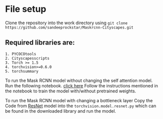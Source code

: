 # File setup
Clone the repository into the work directory using 
`git clone https://github.com/sandeeprockstar/Maskrcnn-Cityscapes.git`


## Required libraries are:
```libraries
1. PYCOCOtools
2. Cityscapesscripts
3. Torch >= 1.5
4. torchvision>=0.6.0
5. torchsummary
```

To run the Mask RCNN model without changing the self attention model. Run the following notebook. [click here](https://github.com/sandeeprockstar/Maskrcnn-Cityscapes/blob/master/MaskRCNNresnet_with_FPN.ipynb)
Follow the instructions mentioned in the notebook to train the model with/without pretrained weights.

To run the Mask RCNN model with changing a bottleneck layer 
Copy the Code from [ResNet](https://github.com/sandeeprockstar/Maskrcnn-Cityscapes/blob/master/Resnet_layer.ipynb) model into the `torchvision.model.resnet.py` which can be found in the downloaded library and run the model.
